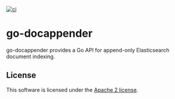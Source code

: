 [![ci](https://github.com/elastic/go-docappender/actions/workflows/ci.yml/badge.svg)](https://github.com/elastic/go-docappender/actions/workflows/ci.yml)

# go-docappender

go-docappender provides a Go API for append-only Elasticsearch document indexing.

## License

This software is licensed under the [Apache 2 license](https://github.com/elastic/ecs-logging-go-zap/blob/main/LICENSE).

